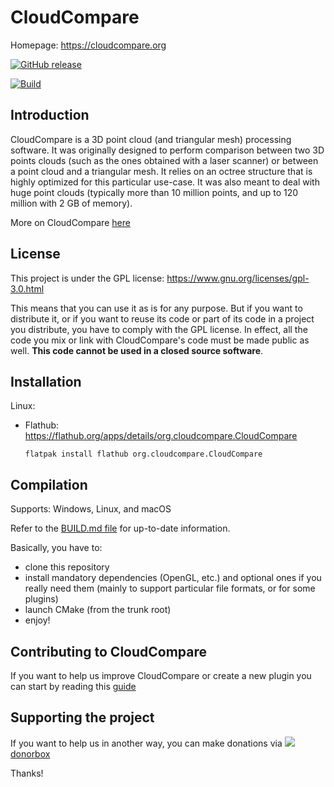CloudCompare
============

Homepage: https://cloudcompare.org

[![GitHub release](https://img.shields.io/github/release/cloudcompare/trunk.svg)](https://github.com/cloudcompare/trunk/releases)

[![Build](https://github.com/CloudCompare/CloudCompare/workflows/Build/badge.svg?branch=master)](https://github.com/CloudCompare/CloudCompare/actions?query=workflow%3ABuild+branch%3Amaster)


Introduction
------------

CloudCompare is a 3D point cloud (and triangular mesh) processing software.
It was originally designed to perform comparison between two 3D points clouds
(such as the ones obtained with a laser scanner) or between a point cloud and a
triangular mesh. It relies on an octree structure that is highly optimized for
this particular use-case. It was also meant to deal with huge point
clouds (typically more than 10 million points, and up to 120 million with 2 GB
of memory).

More on CloudCompare [here](http://en.wikipedia.org/wiki/CloudCompare)

License
------------

This project is under the GPL license: https://www.gnu.org/licenses/gpl-3.0.html

This means that you can use it as is for any purpose. But if you want to distribute
it, or if you want to reuse its code or part of its code in a project you distribute,
you have to comply with the GPL license. In effect, all the code you mix or link with
CloudCompare's code must be made public as well. **This code cannot be used in a
closed source software**.

Installation
------------

Linux:
- Flathub: https://flathub.org/apps/details/org.cloudcompare.CloudCompare
  ```
  flatpak install flathub org.cloudcompare.CloudCompare
  ```


Compilation
-----------

Supports: Windows, Linux, and macOS

Refer to the [BUILD.md file](BUILD.md) for up-to-date information.

Basically, you have to:
- clone this repository
- install mandatory dependencies (OpenGL,  etc.) and optional ones if you really need them
(mainly to support particular file formats, or for some plugins)
- launch CMake (from the trunk root)
- enjoy!

Contributing to CloudCompare
----------------------------

If you want to help us improve CloudCompare or create a new plugin you can start by reading this [guide](CONTRIBUTING.md)

Supporting the project
----------------------

If you want to help us in another way, you can make donations via <a href='https://donorbox.org/support-cloudcompare' target="_blank"><img src="https://donorbox.org/images/red_logo.png"></a> [donorbox](https://donorbox.org/support-cloudcompare)

Thanks!

